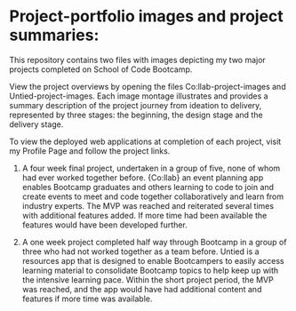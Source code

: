 # Project-portfolio images and project summaries:
This repository contains two files with images depicting my two major projects completed on School of Code Bootcamp. 

View the project overviews by opening the files Co:llab-project-images and Untied-project-images. Each image montage illustrates and provides a summary description of the project journey from ideation to delivery, represented by three stages: the beginning, the design stage and the delivery stage. 

To view the deployed web applications at completion of each project, visit my Profile Page and follow the project links. 

1. A four week final project, undertaken in a group of five, none of whom had ever worked together before. {Co:llab} an event planning app enables Bootcamp graduates and others learning to code to join and create events to meet and code together collaboratively and learn from industry experts. The MVP was reached and reiterated several times with additional features added. If more time had been available the features would have been developed further. 

2. A one week project completed half way through Bootcamp in a group of three who had not worked together as a team before. Untied is a resources app that is designed to enable Bootcampers to easily access learning material to consolidate Bootcamp topics to help keep up with the intensive learning pace. Within the short project period, the MVP was reached, and the app would have had additional content and features if more time was available.
